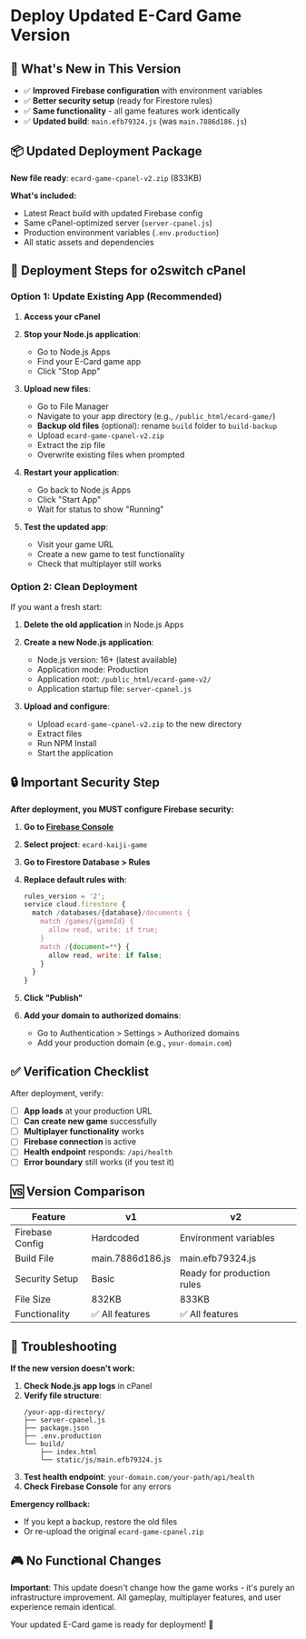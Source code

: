 # Deploy Updated E-Card Game Version

## 🎯 What's New in This Version

- ✅ **Improved Firebase configuration** with environment variables
- ✅ **Better security setup** (ready for Firestore rules)
- ✅ **Same functionality** - all game features work identically
- ✅ **Updated build**: `main.efb79324.js` (was `main.7886d186.js`)

## 📦 Updated Deployment Package

**New file ready**: `ecard-game-cpanel-v2.zip` (833KB)

**What's included:**
- Latest React build with updated Firebase config
- Same cPanel-optimized server (`server-cpanel.js`)
- Production environment variables (`.env.production`)
- All static assets and dependencies

## 🚀 Deployment Steps for o2switch cPanel

### Option 1: Update Existing App (Recommended)

1. **Access your cPanel**
2. **Stop your Node.js application**:
   - Go to Node.js Apps
   - Find your E-Card game app
   - Click "Stop App"

3. **Upload new files**:
   - Go to File Manager
   - Navigate to your app directory (e.g., `/public_html/ecard-game/`)
   - **Backup old files** (optional): rename `build` folder to `build-backup`
   - Upload `ecard-game-cpanel-v2.zip`
   - Extract the zip file
   - Overwrite existing files when prompted

4. **Restart your application**:
   - Go back to Node.js Apps
   - Click "Start App"
   - Wait for status to show "Running"

5. **Test the updated app**:
   - Visit your game URL
   - Create a new game to test functionality
   - Check that multiplayer still works

### Option 2: Clean Deployment

If you want a fresh start:

1. **Delete the old application** in Node.js Apps
2. **Create a new Node.js application**:
   - Node.js version: 16+ (latest available)
   - Application mode: Production
   - Application root: `/public_html/ecard-game-v2/`
   - Application startup file: `server-cpanel.js`

3. **Upload and configure**:
   - Upload `ecard-game-cpanel-v2.zip` to the new directory
   - Extract files
   - Run NPM Install
   - Start the application

## 🔒 Important Security Step

**After deployment, you MUST configure Firebase security:**

1. **Go to [Firebase Console](https://console.firebase.google.com/)**
2. **Select project**: `ecard-kaiji-game`
3. **Go to Firestore Database > Rules**
4. **Replace default rules with**:
   ```javascript
   rules_version = '2';
   service cloud.firestore {
     match /databases/{database}/documents {
       match /games/{gameId} {
         allow read, write: if true;
       }
       match /{document=**} {
         allow read, write: if false;
       }
     }
   }
   ```
5. **Click "Publish"**

6. **Add your domain to authorized domains**:
   - Go to Authentication > Settings > Authorized domains
   - Add your production domain (e.g., `your-domain.com`)

## ✅ Verification Checklist

After deployment, verify:

- [ ] **App loads** at your production URL
- [ ] **Can create new game** successfully
- [ ] **Multiplayer functionality** works
- [ ] **Firebase connection** is active
- [ ] **Health endpoint** responds: `/api/health`
- [ ] **Error boundary** still works (if you test it)

## 🆚 Version Comparison

| Feature | v1 | v2 |
|---------|----|----|
| Firebase Config | Hardcoded | Environment variables |
| Build File | main.7886d186.js | main.efb79324.js |
| Security Setup | Basic | Ready for production rules |
| File Size | 832KB | 833KB |
| Functionality | ✅ All features | ✅ All features |

## 🔧 Troubleshooting

**If the new version doesn't work:**

1. **Check Node.js app logs** in cPanel
2. **Verify file structure**:
   ```
   /your-app-directory/
   ├── server-cpanel.js
   ├── package.json
   ├── .env.production
   └── build/
       ├── index.html
       └── static/js/main.efb79324.js
   ```
3. **Test health endpoint**: `your-domain.com/your-path/api/health`
4. **Check Firebase Console** for any errors

**Emergency rollback:**
- If you kept a backup, restore the old files
- Or re-upload the original `ecard-game-cpanel.zip`

## 🎮 No Functional Changes

**Important**: This update doesn't change how the game works - it's purely an infrastructure improvement. All gameplay, multiplayer features, and user experience remain identical.

Your updated E-Card game is ready for deployment! 🚀